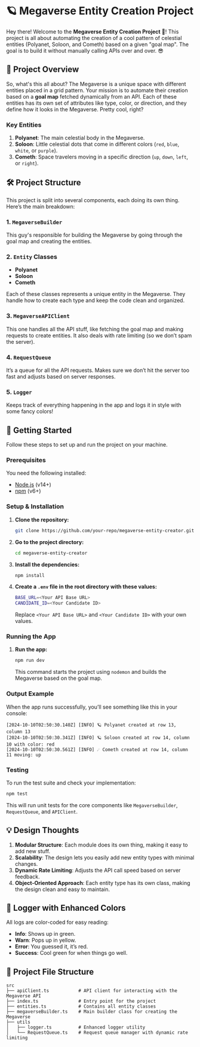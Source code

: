 
# 🪐 Megaverse Entity Creation Project

Hey there! Welcome to the **Megaverse Entity Creation Project** 🚀! This project is all about automating the creation of a cool pattern of celestial entities (Polyanet, Soloon, and Cometh) based on a given "goal map". The goal is to build it without manually calling APIs over and over. 😎

## 🌌 Project Overview

So, what's this all about? The Megaverse is a unique space with different entities placed in a grid pattern. Your mission is to automate their creation based on a **goal map** fetched dynamically from an API. Each of these entities has its own set of attributes like type, color, or direction, and they define how it looks in the Megaverse. Pretty cool, right?

### Key Entities
1. **Polyanet**: The main celestial body in the Megaverse.
2. **Soloon**: Little celestial dots that come in different colors (`red`, `blue`, `white`, or `purple`).
3. **Cometh**: Space travelers moving in a specific direction (`up`, `down`, `left`, or `right`).

## 🛠️ Project Structure

This project is split into several components, each doing its own thing. Here’s the main breakdown:

### 1. `MegaverseBuilder`
This guy's responsible for building the Megaverse by going through the goal map and creating the entities.

### 2. `Entity` Classes
- **Polyanet**
- **Soloon**
- **Cometh**

Each of these classes represents a unique entity in the Megaverse. They handle how to create each type and keep the code clean and organized.

### 3. `MegaverseAPIClient`
This one handles all the API stuff, like fetching the goal map and making requests to create entities. It also deals with rate limiting (so we don’t spam the server).

### 4. `RequestQueue`
It’s a queue for all the API requests. Makes sure we don’t hit the server too fast and adjusts based on server responses.

### 5. `Logger`
Keeps track of everything happening in the app and logs it in style with some fancy colors!

## 🚀 Getting Started

Follow these steps to set up and run the project on your machine.

### Prerequisites

You need the following installed:

- [Node.js](https://nodejs.org/) (v14+)
- [npm](https://www.npmjs.com/) (v6+)

### Setup & Installation

1. **Clone the repository:**

   ```bash
   git clone https://github.com/your-repo/megaverse-entity-creator.git
   ```

2. **Go to the project directory:**

   ```bash
   cd megaverse-entity-creator
   ```

3. **Install the dependencies:**

   ```bash
   npm install
   ```

4. **Create a `.env` file in the root directory with these values:**

   ```bash
   BASE_URL=<Your API Base URL>
   CANDIDATE_ID=<Your Candidate ID>
   ```

   Replace `<Your API Base URL>` and `<Your Candidate ID>` with your own values.

### Running the App

1. **Run the app:**

   ```bash
   npm run dev
   ```

   This command starts the project using `nodemon` and builds the Megaverse based on the goal map.

### Output Example

When the app runs successfully, you’ll see something like this in your console:

```
[2024-10-10T02:50:30.140Z] [INFO] 🪐 Polyanet created at row 13, column 13
[2024-10-10T02:50:30.341Z] [INFO] 🪐 Soloon created at row 14, column 10 with color: red
[2024-10-10T02:50:30.561Z] [INFO] ☄️ Cometh created at row 14, column 11 moving: up
```

### Testing

To run the test suite and check your implementation:

```bash
npm test
```

This will run unit tests for the core components like `MegaverseBuilder`, `RequestQueue`, and `APIClient`.

## 💡 Design Thoughts

1. **Modular Structure**: Each module does its own thing, making it easy to add new stuff.
2. **Scalability**: The design lets you easily add new entity types with minimal changes.
3. **Dynamic Rate Limiting**: Adjusts the API call speed based on server feedback.
4. **Object-Oriented Approach**: Each entity type has its own class, making the design clean and easy to maintain.

## 🎨 Logger with Enhanced Colors

All logs are color-coded for easy reading:

- **Info**: Shows up in green.
- **Warn**: Pops up in yellow.
- **Error**: You guessed it, it’s red.
- **Success**: Cool green for when things go well.

## 📂 Project File Structure

```
src
├── apiClient.ts           # API client for interacting with the Megaverse API
├── index.ts               # Entry point for the project
├── entities.ts            # Contains all entity classes
├── megaverseBuilder.ts    # Main builder class for creating the Megaverse
├── utils
│   ├── logger.ts          # Enhanced logger utility
│   └── RequestQueue.ts    # Request queue manager with dynamic rate limiting
```
